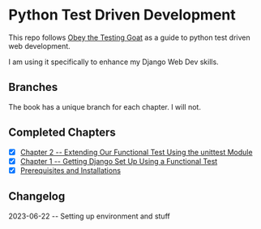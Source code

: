 # Python Test Driven Development

This repo follows [Obey the Testing Goat](https://www.obeythetestinggoat.com/pages/book.html#toc) as a guide to python test driven web development.

I am using it specifically to enhance my Django Web Dev skills.

## Branches

The book has a unique branch for each chapter. I will not.

## Completed Chapters

- [x] [Chapter 2 -- Extending Our Functional Test Using the unittest Module][Chapter 2]
- [x] [Chapter 1 -- Getting Django Set Up Using a Functional Test][Chapter 1]
- [x] [Prerequisites and Installations][Chapter 0]

## Changelog

2023-06-22 -- Setting up environment and stuff

[Chapter 0]: https://www.obeythetestinggoat.com/book/pre-requisite-installations.html
[Chapter 1]: https://www.obeythetestinggoat.com/book/chapter_01.html
[Chapter 2]: https://www.obeythetestinggoat.com/book/chapter_02_unittest.html
